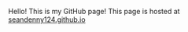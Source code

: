 Hello!
This is my GitHub page!
This page is hosted at [seandenny124.github.io](https://seandenny124.github.io)
